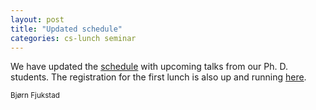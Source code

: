 ```yaml
---
layout: post
title: "Updated schedule"
categories: cs-lunch seminar 
---
```

We have updated the [schedule](/schedule) with upcoming talks from our Ph. D.
students. The registration for the first lunch is also up and running
[here](http://uit.no/om/enhet/aktuelt/arrangement?p_document_id=401060&p_dimension_id=88138). 

<small>Bjørn Fjukstad <small>
